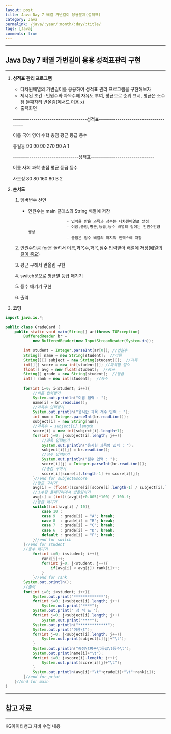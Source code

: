 ```yaml
---
layout: post
title: Java Day 7 배열 가변길이 응용문제(성적표)
category: Java
permalink: /java/:year/:month/:day/:title/
tags: [Java]
comments: true
---
```


---

## Java Day 7 배열 가변길이 응용 성적표관리 구현

---

1. **성적표 관리 프로그램**

   - 다차원배열의 가변길이를 응용하여 성적표 관리 프로그램을 구현해보자

   * 제시된 조건 : 인원수와 과목수에 자유도 부여, 평균으로 순위 표시, 평균은 소수점 둘째자리 반올림(<u>메서드 이용 x</u>)
   * 출력화면

   ------------------------------------성적표-------------------------------------

   이름      국어      영어      수학      총점      평균      등급      등수

   홍길동    90         90          90        270        90          A            1

   --------------------------------성적표-------------------------------

   이름      사회      과학       총점      평균      등급      등수

   사오정    80         80         160         80          B            2

2. **순서도**

   1. 멤버변수 선언

      * 인원수는 main 클래스의 String 배열에 저장

      						 - 입력을 받을 과목과 점수는 다차원배열로 생성
      						 - 이름,총점,평균,등급,등수 배열의 길이는 인원수만큼 생성
      						 - 총점은 점수 배열의 마지막 인덱스에 저장

   2. 인원수만큼 for문 돌려서 이름,과목수,과목,점수 입력받아 배열에 저장(<u>배열의 길이 중요</u>)
   3. 평균 구해서 반올림 구현
   4. switch문으로 평균별 등급 매기기
   5. 등수 매기기 구현
   6. 출력

3. **코딩**

```java
import java.io.*;

public class GradeCard {
    public static void main(String[] ar)throws IOException{
        BufferedReader br = 
            new BufferedReader(new InputStreamReader(System.in));
        
        int student = Integer.parseInt(ar[0]); //인원수
        String[] name = new String[student];  //이름
        String[][] subject = new String[student][];  //과목
        int[][] score = new int[student][]; //과목별 점수
        float[] avg = new float[student];  //평균
        String[] grade = new String[student];  //등급
        int[] rank = new int[student];  //등수
        
        for(int i=0; i<student; i++){
        	//이름 입력받기
        	System.out.println("이름 입력 : ");
            name[i] = br.readLine();
            //과목수 입력받기
            System.out.println("응시한 과목 개수 입력 : ");
            int num = Integer.parseInt(br.readLine());
            subject[i] = new String[num];
           	//과목수 = subject[i].length
            score[i] = new int[subject[i].length+1];
            for(int j=0; j<subject[i].length; j++){
                //과목 입력받기
                System.out.println("응시한 과목명 입력 : ");
                subject[i][j] = br.readLine();
                //점수 입력받기
                System.out.println("점수 입력 : ");
                score[i][j] = Integer.parseInt(br.readLine());
            	//총점 구하기
                score[i][score[i].length-1] += score[i][j];
            }//end for subject&score
            //평균 구하기
            avg[i] = (float)(score[i][score[i].length-1] / subject[i].length);
            //소수점 둘째자리에서 반올림하기
            avg[i] = (int)((avg[i]+0.005)*100) / 100.f;
            //등급 매기기
            switch((int)avg[i] / 10){
                case 10 :
                case 9  : grade[i] = "A"; break;
                case 8  : grade[i] = "B"; break;
                case 7  : grade[i] = "C"; break;
                case 6  : grade[i] = "D"; break;
                default : grade[i] = "F"; break;
            }//end for switch     
        }//end for student
        //등수 매기기
            for(int i=0; i<student; i++){
                rank[i]++;
                for(int j=0; j<student; j++){
                    if(avg[i] < avg[j]) rank[i]++;
                }
            }//end for rank
        System.out.println();
        //출력
        for(int i=0; i<student; i++){
			System.out.print("*************");
			for(int j=0; j<subject[i].length; j++)
				System.out.print("****");
			System.out.print(" 성 적 표 ");
			for(int j=0; j<subject[i].length; j++)
				System.out.print("****");
			System.out.println("*************");   
            System.out.print("이름\t");
            for(int j=0; j<subject[i].length; j++){
                System.out.print(subject[i][j]+"\t");
            }
            System.out.println("총점\t평균\t등급\t등수\t");
            System.out.print(name[i]+"\t");
            for(int j=0; j<score[i].length; j++){
                System.out.print(score[i][j]+"\t");
            }
            System.out.println(avg[i]+"\t"+grade[i]+"\t"+rank[i]);
        }//end for print
    }//end for main
}
```



---

## 참고 자료

---

KG아이티뱅크 자바 수업 내용